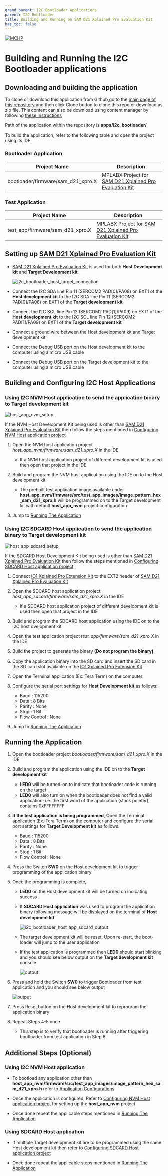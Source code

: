 ```yaml
---
grand_parent: I2C Bootloader Applications
parent: I2C Bootloader
title: Building and Running on SAM D21 Xplained Pro Evaluation Kit
has_toc: false
---
```


[![MCHP](https://www.microchip.com/ResourcePackages/Microchip/assets/dist/images/logo.png)](https://www.microchip.com)

# Building and Running the I2C Bootloader applications

## Downloading and building the application

To clone or download this application from Github,go to the [main page of this repository](https://github.com/Microchip-MPLAB-Harmony/bootloader_apps_i2c) and then click Clone button to clone this repo or download as zip file. This content can also be download using content manager by following [these instructions](https://github.com/Microchip-MPLAB-Harmony/contentmanager/wiki)

Path of the application within the repository is **apps/i2c_bootloader/**

To build the application, refer to the following table and open the project using its IDE.

### Bootloader Application

| Project Name      | Description                                    |
| ----------------- | ---------------------------------------------- |
| bootloader/firmware/sam_d21_xpro.X    | MPLABX Project for [SAM D21 Xplained Pro Evaluation Kit](https://www.microchip.com/developmenttools/ProductDetails/atsamd21-xpro)|


### Test Application

| Project Name      | Description                                    |
| ----------------- | ---------------------------------------------- |
| test_app/firmware/sam_d21_xpro.X    | MPLABX Project for [SAM D21 Xplained Pro Evaluation Kit](https://www.microchip.com/developmenttools/ProductDetails/atsamd21-xpro)|


## Setting up [SAM D21 Xplained Pro Evaluation Kit](https://www.microchip.com/developmenttools/ProductDetails/atsamd21-xpro)

- [SAM D21 Xplained Pro Evaluation Kit](https://www.microchip.com/developmenttools/ProductDetails/atsamd21-xpro) is used for both **Host Development kit** and **Target Development kit**

    ![i2c_bootloader_host_target_connection](../../docs/images/i2c_bootloader_host_target_connection.png)

- Connect the I2C SDA line Pin 11 (SERCOM2 PAD[0]/PA08) on EXT1 of the **Host development kit** to the I2C SDA line Pin 11 (SERCOM2 PAD[0]/PA08) on EXT1 of the **Target development kit**
- Connect the I2C SCL line Pin 12 (SERCOM2 PAD[1]/PA09) on EXT1 of the **Host development kit** to the I2C SCL line Pin 12 (SERCOM2 PAD[1]/PA09) on EXT1 of the **Target development kit**
- Connect a ground wire between the Host development kit and Target development kit
- Connect the Debug USB port on the Host development kit to the computer using a micro USB cable
- Connect the Debug USB port on the Target development kit to the computer using a micro USB cable


## Building and Configuring I2C Host Applications

### Using I2C NVM Host application to send the application binary to Target development kit

![host_app_nvm_setup](../../docs/images/i2c_bootloader_host_app_nvm_setup.png)

If the NVM Host Development Kit being used is other than [SAM D21 Xplained Pro Evaluation Kit](https://www.microchip.com/developmenttools/ProductDetails/atsamd21-xpro) then follow the steps mentioned in [Configuring NVM Host application project](../../docs/readme_configure_host_app_nvm.md#configuring-the-nvm-host-application)

1. Open the NVM host application project *host_app_nvm/firmware/sam_d21_xpro.X* in the IDE
    - If a NVM host application project of different development kit is used then open that project in the IDE

2. Build and program the NVM host application using the IDE on to the Host development kit
    - The prebuilt test application image available under **host_app_nvm/firmware/src/test_app_images/image_pattern_hex_sam_d21_xpro.h** will be programmed on to the Target development kit with default **host_app_nvm** project configuration

3. Jump to [Running The Application](#running-the-application)

### **Using I2C SDCARD Host application to send the application binary to Target development kit**

![host_app_sdcard_setup](../../docs/images/i2c_bootloader_host_sdcard.png)

If the SDCARD Host Development Kit being used is other than [SAM D21 Xplained Pro Evaluation Kit](https://www.microchip.com/developmenttools/ProductDetails/atsamd21-xpro) then follow the steps mentioned in [Configuring SDCARD Host application project](../../docs/readme_configure_host_app_sdcard.md#configuring-the-sdcard-host-application)

1. Connect [IO1 Xplained Pro Extension Kit](https://www.microchip.com/developmenttools/ProductDetails/ATIO1-XPRO) to the EXT2 header of [SAM D21 Xplained Pro Evaluation Kit](https://www.microchip.com/developmenttools/ProductDetails/atsamd21-xpro) 

2. Open the SDCARD host application project *host_app_sdcard/firmware/sam_d21_xpro.X* in the IDE
    - If a SDCARD host application project of different development kit is used then open that project in the IDE
2. Build and program the SDCARD host application using the IDE on to the I2C host dvelopment kit

3. Open the test application project *test_app/firmware/sam_d21_xpro.X* in the IDE
4. Build the project to generate the binary **(Do not program the binary)**

5. Copy the application binary into the SD card and insert the SD card in the SD card slot available on the [IO1 Xplained Pro Extension Kit](https://www.microchip.com/developmenttools/ProductDetails/ATIO1-XPRO)

6. Open the Terminal application (Ex.:Tera Term) on the computer
7. Configure the serial port settings for **Host Development kit** as follows:
    - Baud : 115200
    - Data : 8 Bits
    - Parity : None
    - Stop : 1 Bit
    - Flow Control : None

8. Jump to [Running The Application](#running-the-application)

## Running the Application

1. Open the bootloader project *bootloader/firmware/sam_d21_xpro.X* in the IDE
2. Build and program the application using the IDE on to the **Target development kit**
    - **LED0** will be turned-on to indicate that bootloader code is running on the target
    - **LED0** will also turn on when the bootloader does not find a valid application; i.e. the first word of the application (stack pointer), contains 0xFFFFFFFF

3. **If the test application is being programmed**, Open the Terminal application (Ex.:Tera Term) on the computer and configure the serial port settings for **Target Development kit** as follows:
    - Baud : 115200
    - Data : 8 Bits
    - Parity : None
    - Stop : 1 Bit
    - Flow Control : None

4. Press the Switch **SW0** on the Host development kit to trigger programming of the application binary
5. Once the programming is complete,
    - **LED0** on the Host development kit will be turned on indicating success

    - If **SDCARD Host application** was used to program the application binary following message will be displayed on the terminal of **Host development kit**

        ![i2c_bootloader_host_app_sdcard_output](../../docs/images/i2c_bootloader_host_app_sdcard_output.png)

    - The target development kit will be reset. Upon re-start, the boot-loader will jump to the user application

    - If the test application is programmed then **LED0** should start blinking and you should see below output on the **Target development kit** console

        ![output](./images/btl_i2c_test_app_console_success.png)

6. Press and hold the Switch **SW0** to trigger Bootloader from test application and you should see below output

    ![output](./images/btl_i2c_test_app_console_trigger_bootloader.png)

7. Press Reset button on the Host development kit to reprogram the application binary
8. Repeat Steps 4-5 once
    - This step is to verify that bootloader is running after triggering bootloader from test application in Step 6


## Additional Steps (Optional)

### Using I2C NVM Host application

- To bootload any application other than **host_app_nvm/firmware/src/test_app_images/image_pattern_hex_sam_d21_xpro.h** refer to [Application Configurations](../../docs/readme_configure_application_sam.md)

- Once the application is configured, Refer to [Configuring NVM Host application project](../../docs/readme_configure_host_app_nvm.md) for setting up the **host_app_nvm** project

- Once done repeat the applicable steps mentioned in [Running The Application](#running-the-application)

### Using SDCARD Host application

- If multiple Target development kit are to be programmed using the same Host development kit then refer to [Configuring SDCARD Host application project](../../docs/readme_configure_host_app_sdcard.md)

- Once done repeat the applicable steps mentioned in [Running The Application](#running-the-application)
